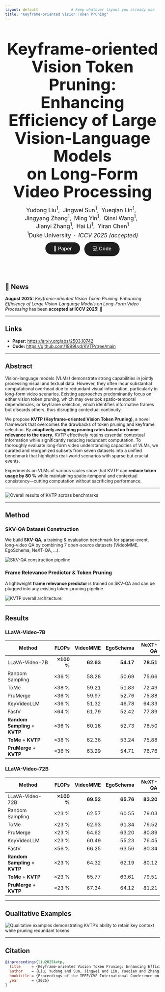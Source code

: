 ```yaml
---
layout: default               # keep whatever layout you already use
title: "Keyframe-oriented Vision Token Pruning"
---
```


<!-- ---------- HERO SECTION ---------- -->
<style>
/* quick local styles — move to assets/css later if you like */
.hero      { text-align:center; margin:60px 0 80px; }
.hero h1   { font-size:3.3rem; font-weight:700; line-height:1.1; margin:0 0 1rem; }
.hero p    { margin:0.25rem 0; font-size:1.15rem; }
.hero .btn {
  display:inline-block; padding:0.6rem 1.7rem; margin:0.4rem 0.25rem;
  border-radius:2rem; background:#1e1e1e; color:#fff; text-decoration:none;
  font-size:1rem; font-weight:500;
}
.hero .btn:hover { background:#444; }
</style>

<div class="hero">
  <h1>Keyframe-oriented Vision Token Pruning:<br>
      Enhancing Efficiency of Large Vision-Language Models<br>
      on Long-Form Video Processing</h1>

  <p>Yudong&nbsp;Liu<sup>1</sup>, Jingwei&nbsp;Sun<sup>1</sup>, Yueqian&nbsp;Lin<sup>1</sup>, 
     Jingyang&nbsp;Zhang<sup>1</sup>, Ming&nbsp;Yin<sup>1</sup>, Qinsi&nbsp;Wang<sup>1</sup>, 
     Jianyi&nbsp;Zhang<sup>1</sup>, Hai&nbsp;Li<sup>1</sup>, Yiran&nbsp;Chen<sup>1</sup></p>
  <p><sup>1</sup>Duke University · <em>ICCV 2025 (accepted)</em></p>

  <a class="btn" href="https://arxiv.org/abs/2503.10742" target="_blank">📄 Paper</a>
  <a class="btn" href="https://github.com/1999Lyd/KVTP/tree/main" target="_blank">💻 Code</a>
</div>


## 🚀 News  
**August 2025:** *Keyframe-oriented Vision Token Pruning: Enhancing Efficiency of Large Vision-Language Models on Long-Form Video Processing* has been **accepted at ICCV 2025**! 🎉

---

## Links
- **Paper:** <https://arxiv.org/abs/2503.10742>  
- **Code:** <https://github.com/1999Lyd/KVTP/tree/main>

---

## Abstract
Vision-language models (VLMs) demonstrate strong capabilities in jointly processing visual and textual data. However, they often incur substantial computational overhead due to redundant visual information, particularly in long-form video scenarios. Existing approaches predominantly focus on either vision token pruning, which may overlook spatio-temporal dependencies, or keyframe selection, which identifies informative frames but discards others, thus disrupting contextual continuity.

We propose **KVTP (Keyframe-oriented Vision Token Pruning)**, a novel framework that overcomes the drawbacks of token pruning and keyframe selection. By **adaptively assigning pruning rates based on frame relevance to the query**, KVTP effectively retains essential contextual information while significantly reducing redundant computation. To thoroughly evaluate long-form video understanding capacities of VLMs, we curated and reorganized subsets from seven datasets into a unified benchmark that highlights real-world scenarios with sparse but crucial events.

Experiments on VLMs of various scales show that KVTP can **reduce token usage by 80 %** while maintaining spatio-temporal and contextual consistency—cutting computation without sacrificing performance.

---

![Overall results of KVTP across benchmarks](assets/performance.jpg)

---

## Method

### SKV-QA Dataset Construction  
We build **SKV-QA**, a training & evaluation benchmark for sparse-event, long-video QA by combining 7 open-source datasets (VideoMME, EgoSchema, NeXT-QA, …).

![SKV-QA construction pipeline](assets/data.jpg)

### Frame Relevance Predictor & Token Pruning  
A lightweight **frame relevance predictor** is trained on SKV-QA and can be plugged into any existing token-pruning pipeline.

![KVTP overall architecture](assets/pipeline.png)

---

## Results

### LLaVA-Video-7B

| Method | FLOPs | VideoMME | EgoSchema | NeXT-QA |
|--------|------:|---------:|----------:|--------:|
| LLaVA-Video-7B | **×100 %** | **62.63** | **54.17** | **78.51** |
| Random Sampling | ×36 % | 58.28 | 50.69 | 75.66 |
| ToMe | ×38 % | 59.21 | 51.83 | 72.49 |
| PruMerge | ×36 % | 59.97 | 52.76 | 75.88 |
| KeyVideoLLM | ×36 % | 51.32 | 46.78 | 64.33 |
| FastV | ×64 % | 61.79 | 52.42 | 77.89 |
| **Random Sampling + KVTP** | ×36 % | 60.16 | 52.73 | 76.50 |
| **ToMe + KVTP** | ×38 % | 62.36 | 53.24 | 75.88 |
| **PruMerge + KVTP** | ×36 % | 63.29 | 54.71 | 76.76 |

### LLaVA-Video-72B

| Method | FLOPs | VideoMME | EgoSchema | NeXT-QA |
|--------|------:|---------:|----------:|--------:|
| LLaVA-Video-72B | **×100 %** | **69.52** | **65.76** | **83.20** |
| Random Sampling | ×23 % | 62.57 | 60.55 | 79.03 |
| ToMe | ×23 % | 62.93 | 61.34 | 76.52 |
| PruMerge | ×23 % | 64.62 | 63.20 | 80.89 |
| KeyVideoLLM | ×23 % | 60.49 | 55.23 | 76.45 |
| FastV | ×56 % | 66.25 | 63.56 | 80.34 |
| **Random Sampling + KVTP** | ×23 % | 64.32 | 62.19 | 80.12 |
| **ToMe + KVTP** | ×23 % | 65.77 | 63.61 | 79.51 |
| **PruMerge + KVTP** | ×23 % | 67.34 | 64.12 | 81.21 |

---

## Qualitative Examples

![Qualitative examples demonstrating KVTP’s ability to retain key context while pruning redundant tokens](assets/quali_1.png)

---

## Citation
```bibtex
@inproceedings{liu2025kvtp,
  title     = {Keyframe-oriented Vision Token Pruning: Enhancing Efficiency of Large Vision-Language Models on Long-Form Video Processing},
  author    = {Liu, Yudong and Sun, Jingwei and Lin, Yueqian and Zhang, Jingyang and Yin, Ming and Wang, Qinsi and Zhang, Jianyi and Li, Hai and Chen, Yiran},
  booktitle = {Proceedings of the IEEE/CVF International Conference on Computer Vision (ICCV)},
  year      = {2025}
}

